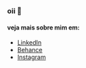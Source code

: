 ### oii 👋
#### veja mais sobre mim em:
  - [LinkedIn](https://www.linkedin.com/in/nadfelipe/)
  - [Behance](https://www.behance.net/nadfelipe)
  - [Instagram](https://www.instagram.com/danelfp/)
